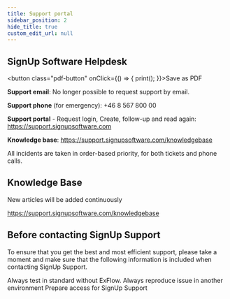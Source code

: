 ```yaml
---
title: Support portal
sidebar_position: 2        
hide_title: true
custom_edit_url: null
---
```

## SignUp Software Helpdesk
<button class="pdf-button" onClick={() => { print(); }}>Save as PDF</button>

**Support email**: No longer possible to request support by email.

**Support phone** (for emergency): +46 8 567 800 00

**Support portal** - Request login, Create, follow-up and read again: https://support.signupsoftware.com

**Knowledge base**: https://support.signupsoftware.com/knowledgebase

All incidents are taken in order-based priority, for both tickets and phone calls.


## Knowledge Base
New articles will be added continuously

https://support.signupsoftware.com/knowledgebase


## Before contacting SignUp Support
To ensure that you get the best and most efficient support, please take a moment and make sure that the following information is included when contacting SignUp Support.

Always test in standard without ExFlow.
Always reproduce issue in another environment
Prepare access for SignUp Support